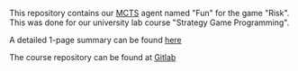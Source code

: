 This repository contains our [MCTS](https://en.wikipedia.org/wiki/Monte_Carlo_tree_search) agent 
named "Fun" for the game "Risk".
This was done for our university lab course "Strategy Game Programming".

A detailed 1-page summary can be found [here](readme/onePageSummary_FUN.pdf)


The course repository can be found at [Gitlab](https://gitlab.com/StrategyGameEngine)